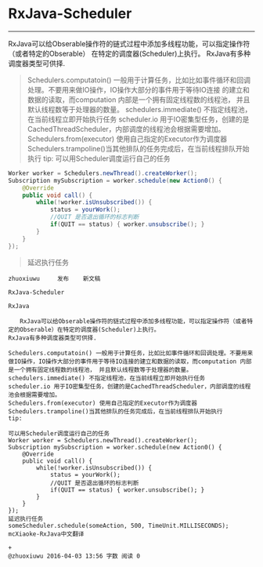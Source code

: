 
# RxJava-Scheduler

---
RxJava可以给Obserable操作符的链式过程中添加多线程功能，可以指定操作符（或者特定的Obserable）
在特定的调度器(Scheduler)上执行。
  RxJava有多种调度器类型可供择.
  >Schedulers.computatoin() 
一般用于计算任务，比如比如事件循环和回调处理。不要用来做IO操作，IO操作大部分的事件用于等待IO连接
的建立和数据的读取，而computation 内部是一个拥有固定线程数的线程池， 
并且默认线程数等于处理器的数量。
  >schedulers.immediate() 不指定线程池，在当前线程立即开始执行任务
  >scheduler.io 用于IO密集型任务，创建的是CachedThreadScheduler，内部调度的线程池会根据需要增加。
  >Schedulers.from(executor) 使用自己指定的Executor作为调度器
  >Schedulers.trampoline()当其他排队的任务完成后，在当前线程排队开始执行
tip:
> 可以用Scheduler调度运行自己的任务
```java
Worker worker = Schedulers.newThread().createWorker();
Subscription mySubscription = worker.schedule(new Action0() {
    @Override
    public void call() {
        while(!worker.isUnsubscribed()) {
            status = yourWork();
            //QUIT 是否退出循环的标志判断
            if(QUIT == status) { worker.unsubscribe(); }
        }
    }
});
```
> 延迟执行任务
```
zhuoxiuwu     发布    新文稿         
    
RxJava-Scheduler

RxJava

　　RxJava可以给Obserable操作符的链式过程中添加多线程功能，可以指定操作符（或者特定的Obserable）在特定的调度器(Scheduler)上执行。 
RxJava有多种调度器类型可供择.

Schedulers.computatoin() 一般用于计算任务，比如比如事件循环和回调处理。不要用来做IO操作，IO操作大部分的事件用于等待IO连接的建立和数据的读取，而computation 内部是一个拥有固定线程数的线程池， 并且默认线程数等于处理器的数量。 
schedulers.immediate() 不指定线程池，在当前线程立即开始执行任务 
scheduler.io 用于IO密集型任务，创建的是CachedThreadScheduler，内部调度的线程池会根据需要增加。 
Schedulers.from(executor) 使用自己指定的Executor作为调度器 
Schedulers.trampoline()当其他排队的任务完成后，在当前线程排队开始执行
tip:

可以用Scheduler调度运行自己的任务
Worker worker = Schedulers.newThread().createWorker();
Subscription mySubscription = worker.schedule(new Action0() {
    @Override
    public void call() {
        while(!worker.isUnsubscribed()) {
            status = yourWork();
            //QUIT 是否退出循环的标志判断
            if(QUIT == status) { worker.unsubscribe(); }
        }
    }
});
延迟执行任务
someScheduler.schedule(someAction, 500, TimeUnit.MILLISECONDS);
mcXiaoke-RxJava中文翻译

+
@zhuoxiuwu 2016-04-03 13:56 字数 阅读 0